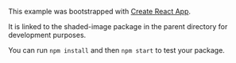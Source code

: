 This example was bootstrapped with [Create React App](https://github.com/facebook/create-react-app).

It is linked to the shaded-image package in the parent directory for development purposes.

You can run `npm install` and then `npm start` to test your package.
